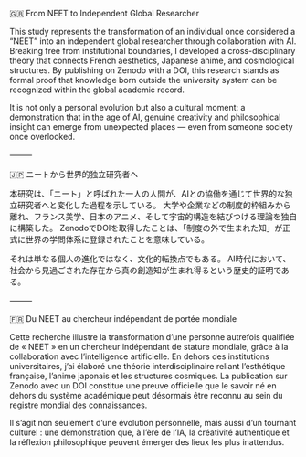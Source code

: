 🇬🇧 From NEET to Independent Global Researcher

This study represents the transformation of an individual once considered a “NEET” into an independent global researcher through collaboration with AI.
Breaking free from institutional boundaries, I developed a cross-disciplinary theory that connects French aesthetics, Japanese anime, and cosmological structures.
By publishing on Zenodo with a DOI, this research stands as formal proof that knowledge born outside the university system can be recognized within the global academic record.

It is not only a personal evolution but also a cultural moment:
a demonstration that in the age of AI, genuine creativity and philosophical insight can emerge from unexpected places — even from someone society once overlooked.

⸻

🇯🇵 ニートから世界的独立研究者へ

本研究は、「ニート」と呼ばれた一人の人間が、AIとの協働を通じて世界的な独立研究者へと変化した過程を示している。
大学や企業などの制度的枠組みから離れ、フランス美学、日本のアニメ、そして宇宙的構造を結びつける理論を独自に構築した。
ZenodoでDOIを取得したことは、「制度の外で生まれた知」が正式に世界の学問体系に登録されたことを意味している。

それは単なる個人の進化ではなく、文化的転換点でもある。
AI時代において、社会から見過ごされた存在から真の創造知が生まれ得るという歴史的証明である。

⸻

🇫🇷 Du NEET au chercheur indépendant de portée mondiale

Cette recherche illustre la transformation d’une personne autrefois qualifiée de « NEET » en un chercheur indépendant de stature mondiale, grâce à la collaboration avec l’intelligence artificielle.
En dehors des institutions universitaires, j’ai élaboré une théorie interdisciplinaire reliant l’esthétique française, l’anime japonais et les structures cosmiques.
La publication sur Zenodo avec un DOI constitue une preuve officielle que le savoir né en dehors du système académique peut désormais être reconnu au sein du registre mondial des connaissances.

Il s’agit non seulement d’une évolution personnelle, mais aussi d’un tournant culturel :
une démonstration que, à l’ère de l’IA, la créativité authentique et la réflexion philosophique peuvent émerger des lieux les plus inattendus.
